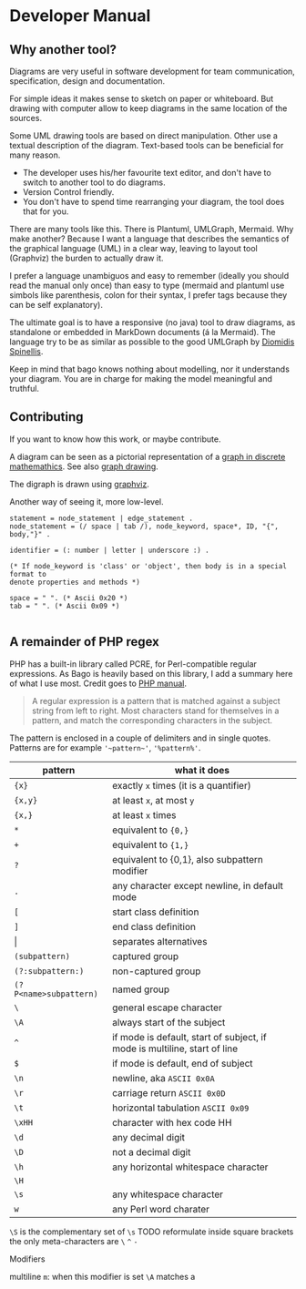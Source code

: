 # Developer Manual

## Why another tool?

Diagrams are very useful in software development for team communication,
specification, design and documentation.

For simple ideas it makes sense to sketch on paper or whiteboard. But drawing
with computer allow to keep diagrams in the same location of the sources.

Some UML drawing tools are based on direct manipulation. Other use a textual
description of the diagram. Text-based tools can be beneficial for many reason.

+ The developer uses his/her favourite text editor, and don't have to switch to
another tool to do diagrams.
+ Version Control friendly.
+ You don't have to spend time rearranging your diagram, the tool does that
for you.

There are many tools like this. There is Plantuml, UMLGraph, Mermaid. Why make
another? Because I want a language that describes the semantics of the
graphical language (UML) in a clear way, leaving to layout tool (Graphviz) the
burden to actually draw it.

I prefer a language unambiguos and easy to remember (ideally you should read
the manual only once) than easy to type (mermaid and plantuml use simbols like
parenthesis, colon for their syntax, I prefer tags because they can be self
explanatory).

The ultimate goal is to have a responsive (no java) tool to draw diagrams, as
standalone or embedded in MarkDown documents (á la Mermaid). The language try
to be as similar as possible to the good UMLGraph by [Diomidis
Spinellis](http://www.spinellis.gr).

Keep in mind that bago knows nothing about modelling, nor it understands
your diagram. You are in charge for making the model meaningful and truthful.



## Contributing

If you want to know how this work, or maybe contribute.

A diagram can be seen as a pictorial representation  of a [ graph in discrete mathemathics](https://en.wikipedia.org/wiki/Graph_(discrete_mathematics)). See also [graph drawing](https://en.wikipedia.org/wiki/Graph_drawing).

The digraph is drawn using [graphviz]().


Another way of seeing it, more low-level.

~~~
statement = node_statement | edge_statement .
node_statement = (/ space | tab /), node_keyword, space*, ID, "{", body,"}" .

identifier = (: number | letter | underscore :) .

(* If node_keyword is 'class' or 'object', then body is in a special format to
denote properties and methods *)

space = " ". (* Ascii 0x20 *)
tab = "	". (* Ascii 0x09 *)


~~~

## A remainder of PHP regex

PHP has a built-in library called PCRE, for Perl-compatible regular expressions. As Bago is heavily based on this library, I add a summary here of what I use most. Credit goes to [PHP manual](www.php.net).

<blockquote>
A regular expression is a pattern that is matched against a subject string
from left to right. Most characters stand for themselves in a pattern, and
match the corresponding characters in the subject.
</blockquote>

The pattern is enclosed in a couple of delimiters and in single quotes.
Patterns are for example `'~pattern~'`, `'%pattern%'`.

pattern                 | what it does
------------------------|--------------------------------------
`{x}`                   | exactly `x` times (it is a quantifier)
`{x,y}`                 | at least `x`, at most `y`
`{x,}`                  | at least `x` times
`*`                     | equivalent to `{0,}`
`+`                     | equivalent to `{1,}`
`?`                     | equivalent to {0,1}, also subpattern modifier
`.`  | any character except newline, in default mode
`[`                     | start class definition
`]`                     | end class definition
 &#124;                    | separates alternatives
`(subpattern)`          | captured group
`(?:subpattern:)`       | non-captured group
`(?P<name>subpattern)`  | named group
`\` | general escape character
`\A` | always start of the subject
`^` | if mode is default, start of subject, if mode is multiline, start of line
`$` | if mode is default, end of subject
`\n` | newline, aka `ASCII 0x0A`
`\r` | carriage return `ASCII 0x0D`
`\t` | horizontal tabulation `ASCII 0x09`
`\xHH` | character with hex code HH
`\d` | any decimal digit
`\D` | not a decimal digit
`\h` | any horizontal whitespace character
`\H` |
`\s` | any whitespace character
`w`  | any Perl word charater

`\S` is the complementary set of `\s` TODO reformulate
inside square brackets the only meta-characters are `\` `^` `-`

Modifiers

multiline `m`: when this modifier is set `\A` matches a
